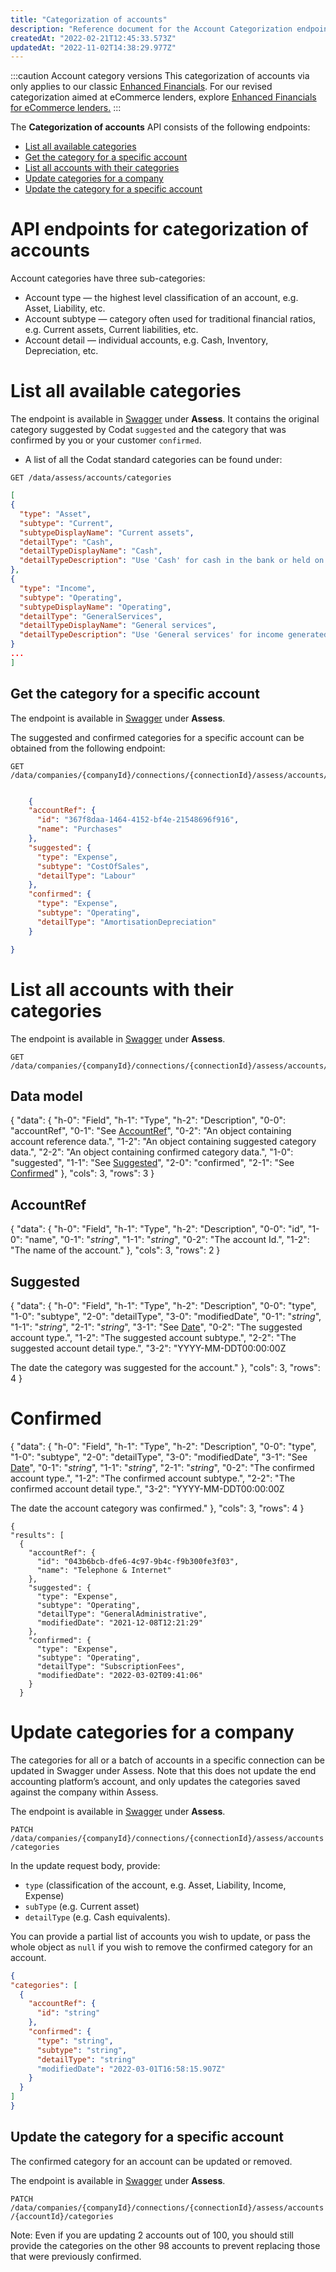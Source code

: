 ```yaml
---
title: "Categorization of accounts"
description: "Reference document for the Account Categorization endpoints"
createdAt: "2022-02-21T12:45:33.573Z"
updatedAt: "2022-11-02T14:38:29.977Z"
---
```

:::caution Account category versions
This categorization of accounts via only applies to our classic [Enhanced Financials](/assess/reports/enhanced-financials/financials). For our revised categorization aimed at eCommerce lenders, explore [Enhanced Financials for eCommerce lenders.](/assess/reports/enhanced-financials-ecommerce-lenders/financials)
:::

The **Categorization of accounts** API consists of the following endpoints:

- [List all available categories](#list-all-available-categories)
- [Get the category for a specific account](#get-the-category-for-a-specific-account)
- [List all accounts with their categories](#list-all-accounts-with-their-categories)
- [Update categories for a company](#update-categories-for-a-company)
- [Update the category for a specific account](#update-the-category-for-a-specific-account)

# API endpoints for categorization of accounts

Account categories have three sub-categories:

- Account type — the highest level classification of an account, e.g. Asset, Liability, etc.
- Account subtype — category often used for traditional financial ratios, e.g. Current assets, Current liabilities, etc.
- Account detail — individual accounts, e.g. Cash, Inventory, Depreciation, etc.

# List all available categories

The endpoint is available in <a className="external" href="https://api.codat.io/swagger/index.html#/Assess/get_data_assess_accounts_categories" target="_blank">Swagger</a> under **Assess**. It contains the original category suggested by Codat `suggested` and the category that was confirmed by you or your customer `confirmed`.

- A list of all the Codat standard categories can be found under:

```http
GET /data/assess/accounts/categories
```

```json
[
{
  "type": "Asset",
  "subtype": "Current",
  "subtypeDisplayName": "Current assets",
  "detailType": "Cash",
  "detailTypeDisplayName": "Cash",
  "detailTypeDescription": "Use 'Cash' for cash in the bank or held on premise. This should include overdrawn accounts."
},
{
  "type": "Income",
  "subtype": "Operating",
  "subtypeDisplayName": "Operating",
  "detailType": "GeneralServices",
  "detailTypeDisplayName": "General services",
  "detailTypeDescription": "Use 'General services' for income generated from services the company performs or usage fees charged."
}
...
]
```

## Get the category for a specific account

The endpoint is available in <a className="external" href="https://api.codat.io/swagger/index.html#/Assess/get_data_companies__companyId__connections__connectionId__assess_accounts__accountId__categories" target="_blank">Swagger</a> under **Assess**.

The suggested and confirmed categories for a specific account can be obtained from the following endpoint:

```http
GET /data/companies/{companyId}/connections/{connectionId}/assess/accounts/categories
```

```json

    {
    "accountRef": {
      "id": "367f8daa-1464-4152-bf4e-21548696f916",
      "name": "Purchases"
    },
    "suggested": {
      "type": "Expense",
      "subtype": "CostOfSales",
      "detailType": "Labour"
    },
    "confirmed": {
      "type": "Expense",
      "subtype": "Operating",
      "detailType": "AmortisationDepreciation"
    }

}
```

# List all accounts with their categories

The endpoint is available in <a className="external" href="https://api.codat.io/swagger/index.html#/Assess/get_data_companies__companyId__connections__connectionId__assess_accounts_categories" target="_blank">Swagger</a> under **Assess**.

```http
GET /data/companies/{companyId}/connections/{connectionId}/assess/accounts/categories
```

## Data model
{
"data": {
"h-0": "Field",
"h-1": "Type",
"h-2": "Description",
"0-0": "accountRef",
"0-1": "See [AccountRef](#accountref)",
"0-2": "An object containing account reference data.",
"1-2": "An object containing suggested category data.",
"2-2": "An object containing confirmed category data.",
"1-0": "suggested",
"1-1": "See [Suggested](#suggested)",
"2-0": "confirmed",
"2-1": "See [Confirmed](#confirmed)"
},
"cols": 3,
"rows": 3
}

## AccountRef
{
"data": {
"h-0": "Field",
"h-1": "Type",
"h-2": "Description",
"0-0": "id",
"1-0": "name",
"0-1": "_string_",
"1-1": "_string_",
"0-2": "The account Id.",
"1-2": "The name of the account."
},
"cols": 3,
"rows": 2
}

## Suggested
{
"data": {
"h-0": "Field",
"h-1": "Type",
"h-2": "Description",
"0-0": "type",
"1-0": "subtype",
"2-0": "detailType",
"3-0": "modifiedDate",
"0-1": "_string_",
"1-1": "_string_",
"2-1": "_string_",
"3-1": "See [Date](/common-api#/schemas/DateTime)",
"0-2": "The suggested account type.",
"1-2": "The suggested account subtype.",
"2-2": "The suggested account detail type.",
"3-2": "YYYY-MM-DDT00:00:00Z

The date the category was suggested for the account."
},
"cols": 3,
"rows": 4
}

# Confirmed
{
"data": {
"h-0": "Field",
"h-1": "Type",
"h-2": "Description",
"0-0": "type",
"1-0": "subtype",
"2-0": "detailType",
"3-0": "modifiedDate",
"3-1": "See [Date](/common-api#/schemas/DateTime)",
"0-1": "_string_",
"1-1": "_string_",
"2-1": "_string_",
"0-2": "The confirmed account type.",
"1-2": "The confirmed account subtype.",
"2-2": "The confirmed account detail type.",
"3-2": "YYYY-MM-DDT00:00:00Z

The date the account category was confirmed."
},
"cols": 3,
"rows": 4
}

```
{
"results": [
  {
    "accountRef": {
      "id": "043b6bcb-dfe6-4c97-9b4c-f9b300fe3f03",
      "name": "Telephone & Internet"
    },
    "suggested": {
      "type": "Expense",
      "subtype": "Operating",
      "detailType": "GeneralAdministrative",
      "modifiedDate": "2021-12-08T12:21:29"
    },
    "confirmed": {
      "type": "Expense",
      "subtype": "Operating",
      "detailType": "SubscriptionFees",
      "modifiedDate": "2022-03-02T09:41:06"
    }
  }
```

# Update categories for a company

The categories for all or a batch of accounts in a specific connection can be updated in Swagger under Assess.
Note that this does not update the end accounting platform’s account, and only updates the categories saved against the company within Assess.

The endpoint is available in <a className="external" href="https://api.codat.io/swagger/index.html#/Assess/patch_data_companies__companyId__connections__connectionId__assess_accounts_categories" target="_blank">Swagger</a> under **Assess**.

`PATCH /data/companies/{companyId}/connections/{connectionId}/assess/accounts/categories`

In the update request body, provide:

- `type` (classification of the account, e.g. Asset, Liability, Income, Expense)
- `subType` (e.g. Current asset)
- `detailType` (e.g. Cash equivalents).

You can provide a partial list of accounts you wish to update, or pass the whole object as `null` if you wish to remove the confirmed category for an account.

```json
{
"categories": [
  {
    "accountRef": {
      "id": "string"
    },
    "confirmed": {
      "type": "string",
      "subtype": "string",
      "detailType": "string"
      "modifiedDate": "2022-03-01T16:58:15.907Z"
    }
  }
]
}
```

## Update the category for a specific account

The confirmed category for an account can be updated or removed.

The endpoint is available in <a className="external" href="https://api.codat.io/swagger/index.html#/Assess/patch_data_companies__companyId__connections__connectionId__assess_accounts__accountId__categories" target="_blank">Swagger</a> under **Assess**.

`PATCH /data/companies/{companyId}/connections/{connectionId}/assess/accounts/{accountId}/categories`

Note: Even if you are updating 2 accounts out of 100, you should still provide the categories on the other 98 accounts to prevent replacing those that were previously confirmed.
